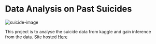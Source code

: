 # Data Analysis on Past Suicides

![suicide-image](https://static.theprint.in/wp-content/uploads/2020/01/suicide.jpg)

This project is to analyse the suicide data from kaggle and gain inference from the data.
Site hosted [Here](https://share.streamlit.io/ashwinhprasad/suicide-dataanalysis/main/app.py)
